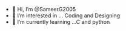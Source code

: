- 👋 Hi, I’m @SameerG2005
- 👀 I’m interested in ... Coding and Designing
- 🌱 I’m currently learning ...C and python

<!---
SameerG2005/SameerG2005 is a ✨ special ✨ repository because its `README.md` (this file) appears on your GitHub profile.
You can click the Preview link to take a look at your changes.
--->
